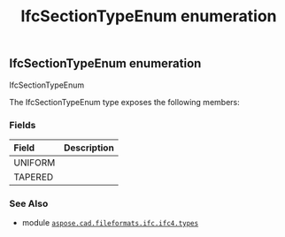 ﻿---
title: IfcSectionTypeEnum enumeration
second_title: Aspose.CAD for Python via .NET API References
description: 
type: docs
weight: 3470
url: /python-net/aspose.cad.fileformats.ifc.ifc4.types/ifcsectiontypeenum/
is_root: false
---

## IfcSectionTypeEnum enumeration

IfcSectionTypeEnum



The IfcSectionTypeEnum type exposes the following members:

### Fields
| Field | Description |
| :- | :- |
| UNIFORM |  |
| TAPERED |  |



### See Also
* module [`aspose.cad.fileformats.ifc.ifc4.types`](..)
